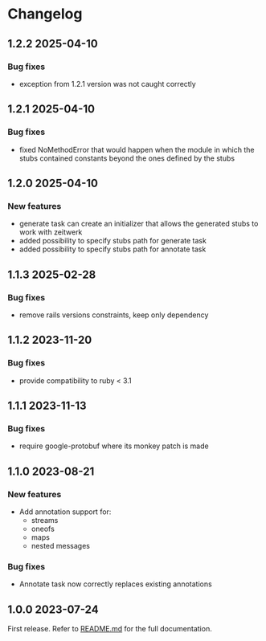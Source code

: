 # Changelog

<!--[//]: # (
## <Release number> <Date YYYY-MM-DD>
### Breaking changes
### Deprecations
### New features
### Bug fixes
)-->
## 1.2.2 2025-04-10
### Bug fixes
- exception from 1.2.1 version was not caught correctly

## 1.2.1 2025-04-10
### Bug fixes
- fixed NoMethodError that would happen when the module in which the stubs contained constants beyond the ones defined by the stubs

## 1.2.0 2025-04-10
### New features
- generate task can create an initializer that allows the generated stubs to work with zeitwerk
- added possibility to specify stubs path for generate task
- added possibility to specify stubs path for annotate task

## 1.1.3 2025-02-28
### Bug fixes
- remove rails versions constraints, keep only dependency

## 1.1.2 2023-11-20
### Bug fixes
- provide compatibility to ruby < 3.1

## 1.1.1 2023-11-13
### Bug fixes
- require google-protobuf where its monkey patch is made

## 1.1.0 2023-08-21
### New features
- Add annotation support for:
  - streams
  - oneofs
  - maps
  - nested messages
### Bug fixes
- Annotate task now correctly replaces existing annotations

## 1.0.0 2023-07-24

First release. Refer to [README.md](README.md) for the full documentation.
